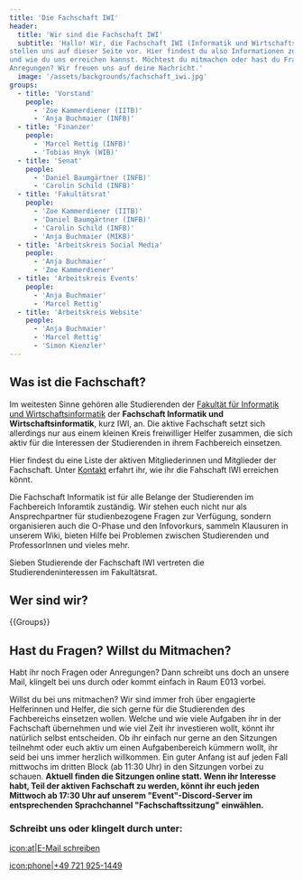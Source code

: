 ```yaml
---
title: 'Die Fachschaft IWI'
header:
  title: 'Wir sind die Fachschaft IWI'
  subtitle: 'Hallo! Wir, die Fachschaft IWI (Informatik und Wirtschaftsinformatik),
stellen uns auf dieser Seite vor. Hier findest du also Informationen zu uns
und wie du uns erreichen kannst. Möchtest du mitmachen oder hast du Fragen und
Anregungen? Wir freuen uns auf deine Nachricht.'
  image: '/assets/backgrounds/fachschaft_iwi.jpg'
groups:
  - title: 'Vorstand'
    people:
      - 'Zoe Kammerdiener (IITB)'
      - 'Anja Buchmaier (INFB)'
  - title: 'Finanzer'
    people:
      - 'Marcel Rettig (INFB)'
      - 'Tobias Hnyk (WIB)'
  - title: 'Senat'
    people:
      - 'Daniel Baumgärtner (INFB)'
      - 'Carolin Schild (INFB)'
  - title: 'Fakultätsrat'
    people:
      - 'Zoe Kammerdiener (IITB)'
      - 'Daniel Baumgärtner (INFB)'
      - 'Carolin Schild (INFB)'
      - 'Anja Buchmaier (MIKB)'
  - title: 'Arbeitskreis Social Media'
    people:
      - 'Anja Buchmaier'
      - 'Zoe Kammerdiener'
  - title: 'Arbeitskreis Events'
    people:
      - 'Anja Buchmaier'
      - 'Marcel Rettig'
  - title: 'Arbeitskreis Website'
    people:
      - 'Anja Buchmaier'
      - 'Marcel Rettig'
      - 'Simon Kienzler'
---
```

## Was ist die Fachschaft?

Im weitesten Sinne gehören alle Studierenden der
[Fakultät für Informatik und Wirtschaftsinformatik](https://www.hs-karlsruhe.de/fk-iwi/)
der **Fachschaft Informatik und Wirtschaftsinformatik**, kurz IWI, an. Die aktive
Fachschaft setzt sich allerdings nur aus einem kleinen Kreis freiwilliger Helfer
zusammen, die sich aktiv für die Interessen der Studierenden in ihrem
Fachbereich einsetzen.

Hier findest du eine Liste der aktiven Mitgliederinnen und Mitglieder der
Fachschaft. Unter [Kontakt](kontakt) erfahrt ihr, wie ihr die Fahschaft IWI
erreichen könnt.

Die Fachschaft Informatik ist für alle Belange der Studierenden im Fachbereich
Inforamtik zuständig. Wir stehen euch nicht nur als Ansprechpartner für
studienbezogene Fragen zur Verfügung, sondern organisieren auch die O-Phase und
den Infovorkurs, sammeln Klausuren in unserem Wiki, bieten Hilfe bei Problemen
zwischen Studierenden und ProfessorInnen und vieles mehr.

Sieben Studierende der Fachschaft IWI vertreten die Studierendeninteressen im
Fakultätsrat.

## Wer sind wir?

{{Groups}}

## Hast du Fragen? Willst du Mitmachen?

Habt ihr noch Fragen oder Anregungen? Dann schreibt uns doch an unsere Mail,
klingelt bei uns durch oder kommt einfach in Raum E013 vorbei.

Willst du bei uns mitmachen? Wir sind immer froh über engagierte Helferinnen und
Helfer, die sich gerne für die Studierenden des Fachbereichs einsetzen wollen.
Welche und wie viele Aufgaben ihr in der Fachschaft übernehmen und wie viel Zeit
ihr investieren wollt, könnt ihr natürlich selbst entscheiden. Ob ihr einfach
nur gerne an den Sitzungen teilnehmt oder euch aktiv um einen Aufgabenbereich
kümmern wollt, ihr seid bei uns immer herzlich willkommen. Ein guter Anfang ist
auf jeden Fall mittwochs im dritten Block (ab 11:30 Uhr) in den Sitzungen vorbei
zu schauen. __Aktuell finden die Sitzungen online statt. 
Wenn ihr Interesse habt, Teil der aktiven Fachschaft zu werden, könnt ihr euch jeden Mittwoch ab 17:30 Uhr auf unserem "Event"-Discord-Server im entsprechenden Sprachchannel "Fachschaftssitzung" einwählen.__

### Schreibt uns oder klingelt durch unter:

[icon:at|E-Mail schreiben](/scripts/email.php?address=kontakt)

[icon:phone|+49 721 925-1449](tel:+497219251449)
